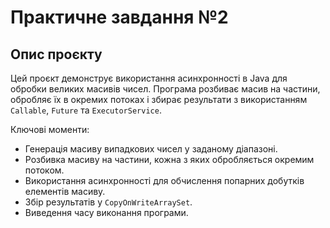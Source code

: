 # Практичне завдання №2

## Опис проєкту

Цей проєкт демонструє використання асинхронності в Java для обробки великих масивів чисел. Програма розбиває масив на частини, обробляє їх в окремих потоках і збирає результати з використанням `Callable`, `Future` та `ExecutorService`. 

Ключові моменти:
- Генерація масиву випадкових чисел у заданому діапазоні.
- Розбивка масиву на частини, кожна з яких обробляється окремим потоком.
- Використання асинхронності для обчислення попарних добутків елементів масиву.
- Збір результатів у `CopyOnWriteArraySet`.
- Виведення часу виконання програми.
